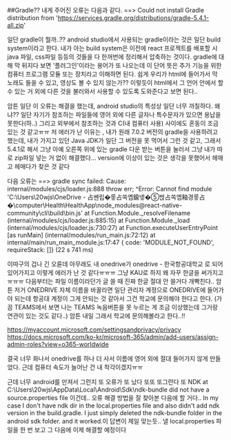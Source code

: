 ##Gradle??
내게 주어진 오류는 다음과 같다.
==> Could not install Gradle distribution from 'https://services.gradle.org/distributions/gradle-5.4.1-all.zip'

일단 gradle이 뭘까..?? android studio에서 사용되는 gradle이라는 것은 일단 build system이라고 한다. 
내가 아는 build system은 이전에 react 프로젝트를 배포할 시 java 파일, css파일 등등의 것들을 다 한꺼번에 정리해서 압축하는 것이다.
gradle에 대해 막 뒤지다 보면 '플러그인'이라는 용어가 또 나오는데 이 단어 뜻은 추가 기능을 위한 컴퓨터 프로그램 모듈 또는 장치라고 이해하면 된다. 
쉽게 우리가 html에 들어가서 막 노래도 들을 수 있고, 영상도 볼 수 있지 않는가?? 이렇듯이 html에서 그 언어 안에서 할 수 있는 거 외에 다른 것을 불러와서
사용할 수 있도록 도와준다고 보면 된다..

암튼 일단 이 오류는 해결을 했는데, android studio의 특성상 일단 너무 까칠하다. 왜냐?? 일단 자기가 참조하는 파일들에 영어 외에 다른 글자나 특수문자가 있으면 용납을 못한다(하..)
그리고 외부에서 참조하는 것과 C(내 컴퓨터 사용) 사이에도 혼동이 조금 있는 것 같고ㅠㅠ
저 에러가 난 이유는 , 내가 원래 7.0.2 버전의 gradle을 사용하려고 했는데, 내가 가지고 있던 Java JDK가 일단 그 버전을 못 먹어서 그런 것 같고, 그래서 5.4.1로 해서 그냥 아예
오른쪽 위에 있는 gradle 다운 받는 버튼을 눌러서 그냥 내가 따로 zip파일 넣는 거 없이 해결했다... version에 이상이 있는 것은 생각을 못했어서 헤매고 헤매다가 찾은 것 같다

다음 오류는 
==> gradle sync failed: Cause: internal/modules/cjs/loader.js:888 throw err; ^Error: Cannot find module 'C:\Users\20wjs\OneDrive - 占쎈립�뤃占쏙옙鍮녷�⑤벉占쏙옙釉경뤃占�\computer\Health\HealthApp\node_modules\@react-native-community\cli\build\bin.js' at Function.Module._resolveFilename (internal/modules/cjs/loader.js:885:15) at Function.Module._load (internal/modules/cjs/loader.js:730:27) at Function.executeUserEntryPoint [as runMain] (internal/modules/run_main.js:72:12) at internal/main/run_main_module.js:17:47 { code: 'MODULE_NOT_FOUND', requireStack: []} (22 s 741 ms)

이따구의 겁나 긴 오륜데 아무래도 내 onedrive가 onedrive - 한국항공대학교 로 되어 있어가지고 이렇게 에러가 난 것 같다ㅠㅠㅠ 그냥 KAU로 하지 왜 자꾸 한글을 써가지고ㅠㅠㅠ 다음부터는
파일 이름이라던가 글 쓸 때 진짜 한글 절대 안 쓸거다 개빡친다..
암튼 저거 ONEDRIVE 자체 이름을 바꿀라면 일단 관리자 계정으로 ONEDRIVE에 들어가야 되는데 항공대 계정이 그게 안되는 것 같아서 그건 학교에 문의해야 한다고 한다.
(가끔 TEAMS에서 보면 나는 TEAMS 녹음버튼을 못 누르는 게 조금 이상했는데 그거랑 연관이 있는 것도 같다..) 암튼 내일 그래서 학교에 문의해볼라고 한다..!!

https://myaccount.microsoft.com/settingsandprivacy/privacy
https://docs.microsoft.com/ko-kr/microsoft-365/admin/add-users/assign-admin-roles?view=o365-worldwide

결국 너무 화나서 onedrive를 하나 더 사서 이름에 영어 외에 절대 들어가지 않게 만들었다.
근데 컴퓨터 속도가 늘어난 건 내 착각이겠지ㅠㅠ

근데 너무 android를 만져서 그런지 또 오류가 또 났다 또또 또그런다 또
NDK at C:\Users\20wjs\AppData\Local\Android\Sdk\ndk-bundle did not have a source.properties file
이건데.. 오류 해결 방법을 잘 찾아본 다음에 할 거다..
In my case I don't have ndk dir in the local.properties file and also didn't add ndk version in the build.gradle. I just simply deleted the ndk-bundle folder in the android sdk folder. and it worked.이 답변이 제일 맞는듯.. 낼 local.properties 파일을 한 번 보고 그 다음에 이제 해결할 예정이다

